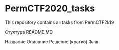# PermCTF2020_tasks

 This repository contains all tasks from PermCTF2k19 

Стуктура README.MD

Название
Описание 
Решение (кратко)
Флаг

